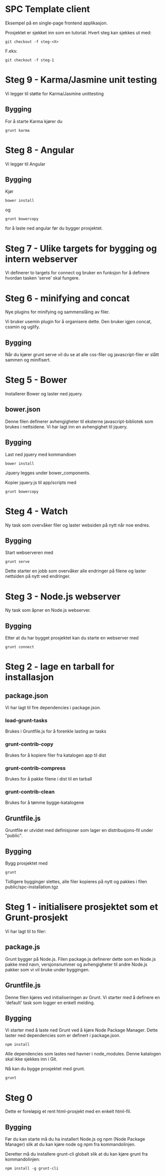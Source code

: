 # SPC Template client

Eksempel på en single-page frontend applikasjon.

Prosjektet er sjekket inn som en tutorial. Hvert steg kan sjekkes ut med:

	git checkout -f steg-<X>

F.eks:

	git checkout -f steg-1

# Steg 9 - Karma/Jasmine unit testing

Vi legger til støtte for Karma/Jasmine unittesting

## Bygging
For å starte Karma kjører du

	grunt karma
	

# Steg 8 - Angular

Vi legger til Angular

## Bygging
Kjør 

	bower install

og

	grunt bowercopy

for å laste ned angular før du bygger prosjektet.


# Steg 7 - Ulike targets for bygging og intern webserver

Vi definerer to targets for connect og bruker en funksjon for å definere hvordan tasken 'serve' skal fungere.


# Steg 6 - minifying and concat

Nye plugins for minifying og sammenslåing av filer.

Vi bruker usemin plugin for å organisere dette. Den bruker igjen concat, cssmin og uglify.

## Bygging
Når du kjører grunt serve vil du se at alle css-filer og javascript-filer er slått sammen og minifisert.


# Steg 5 - Bower

Installerer Bower og laster ned jquery.

## bower.json
Denne filen definerer avhengigheter til eksterne javascript-bibliotek som brukes i nettsidene. Vi har lagt inn en avhengighet til jquery.

## Bygging
Last ned jquery med kommandoen

	bower install

Jquery legges under bower_components.

Kopier jquery.js til app/scripts med

	grunt bowercopy


# Steg 4 - Watch

Ny task som overvåker filer og laster websiden på nytt når noe endres.

## Bygging
Start webserveren med 

	grunt serve

Dette starter en jobb som overvåker alle endringer på filene og laster nettsiden på nytt ved endringer.


# Steg 3 - Node.js webserver

Ny task som åpner en Node.js webserver.

## Bygging
Etter at du har bygget prosjektet kan du starte en webserver med

	grunt connect


# Steg 2 - lage en tarball for installasjon

## package.json
Vi har lagt til fire dependencies i package.json.

### load-grunt-tasks
Brukes i Gruntfile.js for å forenkle lasting av tasks

### grunt-contrib-copy
Brukes for å kopiere filer fra katalogen app til dist

### grunt-contrib-compress
Brukes for å pakke filene i dist til en tarball

### grunt-contrib-clean
Brukes for å tømme bygge-katalogene

## Gruntfile.js
Gruntfile er utvidet med definisjoner som lager en distribusjons-fil under "public".

## Bygging
Bygg prosjektet med

	grunt

Tidligere bygginger slettes, alle filer kopieres på nytt og pakkes i filen public/spc-installation.tgz


# Steg 1 - initialisere prosjektet som et Grunt-prosjekt

Vi har lagt til to filer:

## package.js
Grunt bygger på Node.js. Filen package.js definerer dette som en Node.js pakke med navn, versjonsnummer og avhengigheter til andre Node.js pakker som vi vil bruke under byggingen.

## Gruntfile.js
Denne filen kjøres ved initialiseringen av Grunt. Vi starter med å definere en 'default' task som logger en enkelt melding.

## Bygging
Vi starter med å laste ned Grunt ved å kjøre Node Package Manager. Dette laster ned dependencies som er definert i package.json.

	npm install

Alle dependencies som lastes ned havner i node_modules. Denne katalogen skal ikke sjekkes inn i Git.

Nå kan du bygge prosjektet med grunt. 

	grunt


# Steg 0

Dette er foreløpig et rent html-prosjekt med en enkelt html-fil. 

## Bygging

Før du kan starte må du ha installert Node.js og npm (Node Package Manager) slik at du kan kjøre node og npm fra kommandolinjen.

Deretter må du installere grunt-cli globalt slik at du kan kjøre grunt fra kommandolinjen:

	npm install -g grunt-cli 